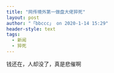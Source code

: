 ```yaml
---
title: "网传境外第一做盘大佬猝死"
layout: post
author: "「bbccc」 on 2020-1-14 15:29"
header-style: text
tags:
  - 新闻
  - 猝死
---
```


<head></head>
<body>
  钱还在，人却没了，真是悲催啊
 <br>
</body>


